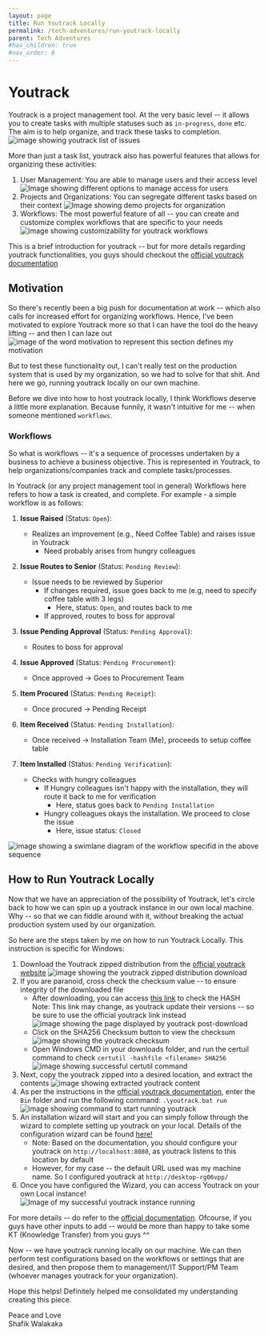 ```yaml
---
layout: page
title: Run Youtrack Locally
permalink: /tech-adventures/run-youtrack-locally
parent: Tech Adventures
#has_children: true 
#nav_order: 6
---
```




# Youtrack

Youtrack is a project management tool. At the very basic level -- it allows you to create tasks with multiple statuses such as `in-progress`, `done` etc.
The aim is to help organize, and track these tasks to completion.
![image showing youtrack list of issues](../../parent-page-tech-adventures/child-page-run-youtrack-locally/image-showing-youtrack-list-of-issues.png)


More than just a task list, youtrack also has powerful features that allows for organizing these activities:
1. User Management: You are able to manage users and their access level
![Image showing different options to manage access for users](../../parent-page-tech-adventures/child-page-run-youtrack-locally/image-showing-different-options-to-manage-access.png)
2. Projects and Organizations: You can segregate different tasks based on their context
![Image showing demo projects for organization](../../parent-page-tech-adventures/child-page-run-youtrack-locally/image-showing-demo-project.png)
3. Workflows: The most powerful feature of all -- you can create and customize complex workflows that are specific to your needs
![image showing customizability for youtrack workflows](../../parent-page-tech-adventures/child-page-run-youtrack-locally/image-showing-customizability-youtrack-workflows.png)

This is a brief introduction for youtrack -- but for more details regarding youtrack functionalities, you guys should checkout the [official youtrack documentation](https://www.jetbrains.com/help/youtrack/server/introduction-to-youtrack-server.html)


## Motivation

So there's recently been a big push for documentation at work -- which also calls for increased effort for organizing workflows. Hence, I've been motivated to explore Youtrack more so that I can have the tool do the heavy lifting -- and then I can laze out <br>
![image of the word motivation to represent this section defines my motivation](https://encrypted-tbn0.gstatic.com/images?q=tbn:ANd9GcTA74gL1j0YslWuc_rHDJGqMYK9wW-zGBxBTAO14J-KM_FeaKsDQhlYjJrHSpfZR2O4P5I&usqp=CAU)

But to test these functionality out, I can't really test on the production system that is used by my organization, so we had to solve for that shit.
And here we go, running youtrack locally on our own machine.

Before we dive into how to host youtrack locally, I think Workflows deserve a little more explanation. Because funnily, it wasn't intuitive for me -- when someone mentioned `workflows`.


### Workflows

So what is workflows -- it's a sequence of processes undertaken by a business to achieve a business objective. This is represented in Youtrack, to help organizations/companies track and complete tasks/processes.

In Youtrack (or any project management tool in general) Workflows here refers to how a task is created, and complete. For example - a simple workflow is as follows:
1. **Issue Raised** (Status: `Open`):   
   - Realizes an improvement (e.g., Need Coffee Table) and raises issue in Youtrack
     - Need probably arises from hungry colleagues

2. **Issue Routes to Senior** (Status: `Pending Review`):   
   - Issue needs to be reviewed by Superior
     - If changes required, issue goes back to me (e.g, need to specify coffee table with 3 legs)
       - Here, status: `Open`, and routes back to me
     - If approved, routes to boss for approval

3. **Issue Pending Approval** (Status: `Pending Approval`):   
   - Routes to boss for approval

4. **Issue Approved** (Status: `Pending Procurement`):   
   - Once approved -> Goes to Procurement Team

5. **Item Procured** (Status: `Pending Receipt`):   
   - Once procured -> Pending Receipt

6. **Item Received** (Status: `Pending Installation`):   
   - Once received -> Installation Team (Me), proceeds to setup coffee table

7. **Item Installed** (Status: `Pending Verification`):   
   - Checks with hungry colleagues
     - If Hungry colleagues isn't happy with the installation, they will route it back to me for verification
       - Here, status goes back to `Pending Installation`
     - Hungry colleagues okays the installation. We proceed to close the issue
       - Here, issue status: `Closed`


![image showing a swimlane diagram of the workflow specifid in the above sequence](../../parent-page-tech-adventures/child-page-run-youtrack-locally/image-tech-adventures-youtrack-workflow-2.drawio.png)


## How to Run Youtrack Locally

Now that we have an appreciation of the possibility of Youtrack, let's circle back to how we can spin up a youtrack instance in our own local machine.
Why -- so that we can fiddle around with it, without breaking the actual production system used by our organization.

So here are the steps taken by me on how to run Youtrack Locally. This instruction is specific for Windows:
1. Download the Youtrack zipped distribution from the [official youtrack website](https://www.jetbrains.com/youtrack/download/get_youtrack.html#section=server)
![image showing the youtrack zipped distribution download](../../parent-page-tech-adventures/child-page-run-youtrack-locally/image-showing-youtrack-zip-distribution-download.png)
2. If you are paranoid, cross check the checksum value -- to ensure integrity of the downloaded file
    - After downloading, you can access [this link](https://download.jetbrains.com/charisma/youtrack-2023.3.24329.zip.sha256?_gl=1*1yz46d1*_ga*NjQ2MDk4ODEyLjE2OTQ5MDk5Nzg.*_ga_9J976DJZ68*MTcwODE0NjIwNS4xOC4xLjE3MDgxNDYzMDEuNTkuMC4w&_ga=2.25917373.1013223072.1708072202-646098812.1694909978&_gac=1.222588521.1708131542.CjwKCAiArLyuBhA7EiwA-qo80BkeP7drpmHVI5p7QdKTYs1khgVVhZ3guD6GQl6E3cD-fsDBEFd9GhoCt-EQAvD_BwE) to check the HASH <br>
    Note: This link may change, as youtrack update their versions -- so be sure to use the official youtrack link instead
    ![image showing the page displayed by youtrack post-download](../../parent-page-tech-adventures/child-page-run-youtrack-locally/image-youtrack-post-download-page.png) 
    - Click on the SHA256 Checksum button to view the checksum
    ![image showing the youtrack checksum](../../parent-page-tech-adventures/child-page-run-youtrack-locally/image-of-youtrack-checksum.png)
    - Open Windows CMD in your downloads folder, and run the certuil command to check `certutil -hashfile <filename> SHA256`
    ![image showing successful certutil command](../../parent-page-tech-adventures/child-page-run-youtrack-locally/image-showing-the-successful-certutil-command.png)
3. Next, copy the youtrack zipped into a desired location, and extract the contents
![image showing extracted youtrack content](../../parent-page-tech-adventures/child-page-run-youtrack-locally/image-showing-extracted-youtrack-content.png)
4. As per the instructions in the [official youtrack documentation](https://www.jetbrains.com/help/youtrack/server/install-youtrack-zip-installation.html#be4e955f_47), enter the `Bin` folder and run the following command: `.\youtrack.bat run`
![image showing command to start running youtrack](../../parent-page-tech-adventures/child-page-run-youtrack-locally/image-showing-running-the-command-to-start-youtrack.png)
5. An installation wizard will start and you can simply follow through the wizard to complete setting up youtrack on your local. Details of the configuration wizard can be found [here!](https://www.jetbrains.com/help/youtrack/server/install-youtrack-zip-installation.html#installation-procedure)
    - Note: Based on the documentation, you should configure your youtrack on `http://localhost:8080`, as youtrack listens to this location by default
    - However, for my case -- the default URL used was my machine name. So I configured youtrack at `http://desktop-rg06vpp/`
6. Once you have configured the Wizard, you can access Youtrack on your own Local instance! <br>
![Image of my successful youtrack instance running](../../parent-page-tech-adventures/child-page-run-youtrack-locally/image-of-success-youtrack-instance-running.png)

For more details -- do refer to the [official documentation](https://www.jetbrains.com/help/youtrack/server/install-youtrack-zip-installation.html).
Ofcourse, if you guys have other inputs to add -- would be more than happy to take some KT (Knowledge Transfer) from you guys ^^

Now -- we have youtrack running locally on our machine. We can then perform test configurations based on the workflows or settings that are desired, and then propose them to management/IT Support/PM Team (whoever manages youtrack for your organization).

Hope this helps! Definitely helped me consolidated my understanding creating this piece.

Peace and Love <br>
Shafik Walakaka